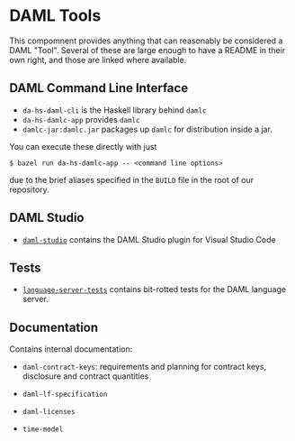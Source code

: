 # DAML Tools

This compomnent provides anything that can reasonably be considered a DAML "Tool". Several of these are large enough to have a README in their own right, and those
are linked where available.

## DAML Command Line Interface

* `da-hs-daml-cli` is the Haskell library behind `damlc`
* `da-hs-damlc-app` provides `damlc`
* `damlc-jar:damlc.jar` packages up `damlc` for distribution inside a jar.

You can execute these directly with just

```
$ bazel run da-hs-damlc-app -- <command line options>
```

due to the brief aliases specified in the `BUILD` file in the
root of our repository.


## DAML Studio

* [`daml-studio`](daml-studio/README.md) contains the DAML Studio plugin for Visual Studio Code

## Tests

* [`language-server-tests`](language-server-tests/README.md) contains bit-rotted tests for the DAML language server.

## Documentation

Contains internal documentation:

* `daml-contract-keys`: requirements and planning for contract keys, disclosure and contract quantities

* `daml-lf-specification`

* `daml-licenses`

* `time-model`
